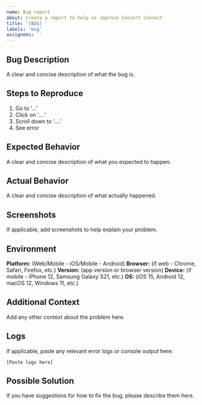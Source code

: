 ```yaml
---
name: Bug report
about: Create a report to help us improve Concert Connect
title: '[BUG] '
labels: 'bug'
assignees: ''
---
```


## Bug Description
A clear and concise description of what the bug is.

## Steps to Reproduce
1. Go to '...'
2. Click on '....'
3. Scroll down to '....'
4. See error

## Expected Behavior
A clear and concise description of what you expected to happen.

## Actual Behavior
A clear and concise description of what actually happened.

## Screenshots
If applicable, add screenshots to help explain your problem.

## Environment
**Platform:** (Web/Mobile - iOS/Mobile - Android)
**Browser:** (if web - Chrome, Safari, Firefox, etc.)
**Version:** (app version or browser version)
**Device:** (if mobile - iPhone 12, Samsung Galaxy S21, etc.)
**OS:** (iOS 15, Android 12, macOS 12, Windows 11, etc.)

## Additional Context
Add any other context about the problem here.

## Logs
If applicable, paste any relevant error logs or console output here:
```
[Paste logs here]
```

## Possible Solution
If you have suggestions for how to fix the bug, please describe them here.